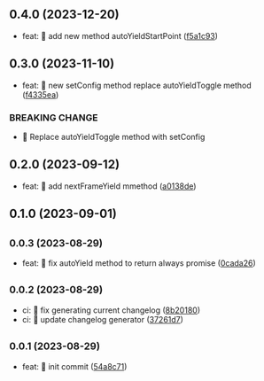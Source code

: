 ## 0.4.0 (2023-12-20)

* feat: 🎸 add new method autoYieldStartPoint ([f5a1c93](https://github.com/mjancarik/esmj-task/commit/f5a1c93))



## 0.3.0 (2023-11-10)

* feat: 🎸 new setConfig method replace autoYieldToggle method ([f4335ea](https://github.com/mjancarik/esmj-task/commit/f4335ea))


### BREAKING CHANGE

* 🧨  Replace autoYieldToggle method with setConfig


## 0.2.0 (2023-09-12)

* feat: 🎸 add nextFrameYield mmethod ([a0138de](https://github.com/mjancarik/esmj-task/commit/a0138de))



## 0.1.0 (2023-09-01)




## <small>0.0.3 (2023-08-29)</small>

* feat: 🎸 fix autoYield method to return always promise ([0cada26](https://github.com/mjancarik/esmj-task/commit/0cada26))



## <small>0.0.2 (2023-08-29)</small>

* ci: 🎡 fix generating current changelog ([8b20180](https://github.com/mjancarik/esmj-task/commit/8b20180))
* ci: 🎡 update changelog generator ([37261d7](https://github.com/mjancarik/esmj-task/commit/37261d7))



## <small>0.0.1 (2023-08-29)</small>

* feat: 🎸 init commit ([54a8c71](https://github.com/mjancarik/esmj-task/commit/54a8c71))



